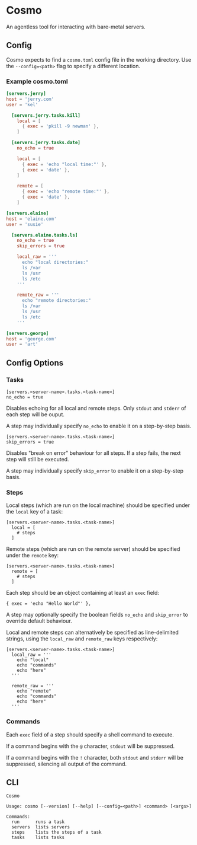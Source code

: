 # Cosmo

An agentless tool for interacting with bare-metal servers.

## Config

Cosmo expects to find a `cosmo.toml` config file in the working directory.
Use the `--config=<path>` flag to specify a different location.

### Example cosmo.toml
```toml
[servers.jerry]
host = 'jerry.com'
user = 'kel'

  [servers.jerry.tasks.kill]
    local = [
      { exec = 'pkill -9 newman' },
    ]

  [servers.jerry.tasks.date]
    no_echo = true

    local = [
      { exec = 'echo "local time:"' },
      { exec = 'date' },
    ]

    remote = [
      { exec = 'echo "remote time:"' },
      { exec = 'date' },
    ]

[servers.elaine]
host = 'elaine.com'
user = 'susie'

  [servers.elaine.tasks.ls]
    no_echo = true
    skip_errors = true

    local_raw = '''
      echo "local directories:"
      ls /var
      ls /usr
      ls /etc
    '''

    remote_raw = '''
      echo "remote directories:"
      ls /var
      ls /usr
      ls /etc
    '''

[servers.george]
host = 'george.com'
user = 'art'
```

## Config Options

### Tasks

```
[servers.<server-name>.tasks.<task-name>]
no_echo = true
```

Disables echoing for all local and remote steps. Only `stdout` and `stderr` of each step will be ouput.

A step may individually specify `no_echo` to enable it on a step-by-step basis.

```
[servers.<server-name>.tasks.<task-name>]
skip_errors = true
```

Disables "break on error" behaviour for all steps. If a step fails, the next step will still be executed.

A step may individually specify `skip_error` to enable it on a step-by-step basis.

### Steps

Local steps (which are run on the local machine) should be specified under the `local` key of a task:

```
[servers.<server-name>.tasks.<task-name>]
  local = [
    # steps
  ]
```

Remote steps (which are run on the remote server) should be specified under the `remote` key:

```
[servers.<server-name>.tasks.<task-name>]
  remote = [
    # steps
  ]
```

Each step should be an object containing at least an `exec` field:

```
{ exec = 'echo "Hello World"' },
```

A step may optionally specify the boolean fields `no_echo` and `skip_error` to override default behaviour.

Local and remote steps can alternatively be specified as line-delimited strings, using the `local_raw` and `remote_raw` keys respectively:

```
[servers.<server-name>.tasks.<task-name>]
  local_raw = '''
    echo "local"
    echo "commands"
    echo "here"
  '''

  remote_raw = '''
    echo "remote"
    echo "commands"
    echo "here"
  '''
```

### Commands

Each `exec` field of a step should specify a shell command to execute.

If a command begins with the `@` character, `stdout` will be suppressed.

If a command begins with the `!` character, both `stdout` and `stderr` will be suppressed, silencing all output of the command.

## CLI

```
Cosmo

Usage: cosmo [--version] [--help] [--config=<path>] <command> [<args>]

Commands:
  run      runs a task
  servers  lists servers
  steps    lists the steps of a task
  tasks    lists tasks
```
